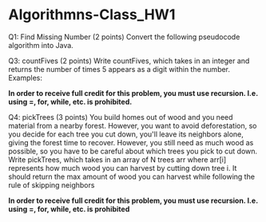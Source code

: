 # Algorithmns-Class_HW1

Q1: Find Missing Number (2 points)
Convert the following pseudocode algorithm into Java. 


Q3: countFives (2 points)
Write countFives, which takes in an integer and returns the number of times 5 appears as a digit
within the number. Examples:

**In order to receive full credit for this problem, you must use recursion. I.e. using =, for,
while, etc. is prohibited.**


Q4: pickTrees (3 points)
You build homes out of wood and you need material from a nearby forest. However, you want to
avoid deforestation, so you decide for each tree you cut down, you'll leave its neighbors alone,
giving the forest time to recover. However, you still need as much wood as possible, so you
have to be careful about which trees you pick to cut down.
Write pickTrees, which takes in an array of N trees arr where arr[i] represents how much wood
you can harvest by cutting down tree i. It should return the max amount of wood you can
harvest while following the rule of skipping neighbors

**In order to receive full credit for this problem, you must use recursion. I.e. using =, for,
while, etc. is prohibited**
